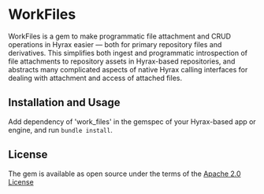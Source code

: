 # WorkFiles
WorkFiles is a gem to make programmatic file attachment and CRUD operations
in Hyrax easier — both for primary repository files and derivatives.  This
simplifies both ingest and programmatic introspection of file attachments to
repository assets in Hyrax-based repositories, and abstracts many complicated
aspects of native Hyrax calling interfaces for dealing with attachment
and access of attached files.

## Installation and Usage
Add dependency of 'work_files' in the gemspec of your Hyrax-based app or engine,
and run `bundle install`.

## License
The gem is available as open source under the terms of the
[Apache 2.0 License](https://www.apache.org/licenses/LICENSE-2.0)
